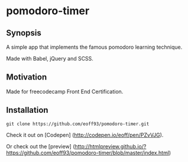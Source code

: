 # pomodoro-timer

## Synopsis

A simple app that implements the famous pomodoro learning technique.

Made with Babel, jQuery and SCSS.

## Motivation

Made for freecodecamp Front End Certification.

## Installation

`git clone https://github.com/eoff93/pomodoro-timer.git`

Check it out on [Codepen] (http://codepen.io/eoff/pen/PZvVJG).

Or check out the [preview] (http://htmlpreview.github.io/?https://github.com/eoff93/pomodoro-timer/blob/master/index.html)

